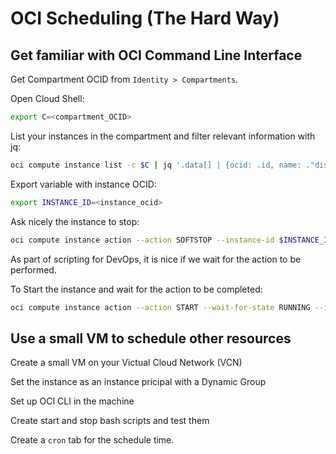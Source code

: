 # OCI Scheduling (The Hard Way)

## Get familiar with OCI Command Line Interface

Get Compartment OCID from `Identity > Compartments`.

Open Cloud Shell:

```bash
export C=<compartment_OCID>
```

List your instances in the compartment and filter relevant information with jq:

```bash
oci compute instance list -c $C | jq '.data[] | {ocid: .id, name: ."display-name", status: ."lifecycle-state"}'
```

Export variable with instance OCID:

```bash
export INSTANCE_ID=<instance_ocid>
```

Ask nicely the instance to stop:

```bash
oci compute instance action --action SOFTSTOP --instance-id $INSTANCE_ID
```

As part of scripting for DevOps, it is nice if we wait for the action to be performed.

To Start the instance and wait for the action to be completed:

```bash
oci compute instance action --action START --wait-for-state RUNNING --instance-id $INSTANCE_ID
```

## Use a small VM to schedule other resources

Create a small VM on your Victual Cloud Network (VCN)

Set the instance as an instance pricipal with a Dynamic Group

Set up OCI CLI in the machine

Create start and stop bash scripts and test them

Create a `cron` tab for the schedule time.
